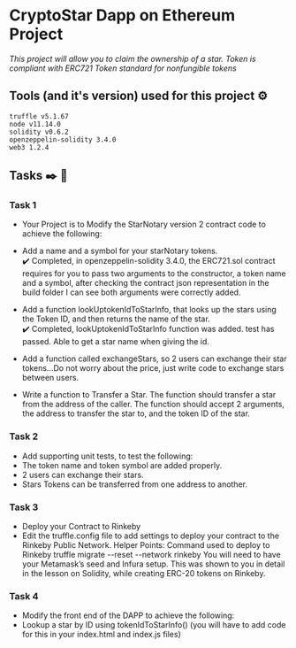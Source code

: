# CryptoStar Dapp on Ethereum Project

_This project will allow you to claim the ownership of a star._
_Token is compliant with ERC721 Token standard for nonfungible tokens_

## Tools (and it's version) used for this project ⚙️

```
truffle v5.1.67
node v11.14.0
solidity v0.6.2
openzeppelin-solidity 3.4.0
web3 1.2.4
```

## Tasks ✒️ 📄

### Task 1

- Your Project is to Modify the StarNotary version 2 contract code to achieve the following:

- Add a name and a symbol for your starNotary tokens.
  <br />
  ✔️ Completed, in openzeppelin-solidity 3.4.0, the ERC721.sol contract requires for you to pass two arguments to the constructor, a token name and a symbol, after checking the contract json representation in the build folder I can see both arguments were correctly added.
- Add a function lookUptokenIdToStarInfo, that looks up the stars using the Token ID, and then returns the name of the star.
  <br />✔️ Completed, lookUptokenIdToStarInfo function was added. test has passed. Able to get a star name when giving the id.
- Add a function called exchangeStars, so 2 users can exchange their star tokens...Do not worry about the price, just write code to exchange stars between users.
- Write a function to Transfer a Star. The function should transfer a star from the address of the caller. The function should accept 2 arguments, the address to transfer the star to, and the token ID of the star.

### Task 2

- Add supporting unit tests, to test the following:
- The token name and token symbol are added properly.
- 2 users can exchange their stars.
- Stars Tokens can be transferred from one address to another.

### Task 3

- Deploy your Contract to Rinkeby
- Edit the truffle.config file to add settings to deploy your contract to the Rinkeby Public Network.
  Helper Points:
  Command used to deploy to Rinkeby truffle migrate --reset --network rinkeby
  You will need to have your Metamask’s seed and Infura setup.
  This was shown to you in detail in the lesson on Solidity, while creating ERC-20 tokens on Rinkeby.

### Task 4

- Modify the front end of the DAPP to achieve the following:
- Lookup a star by ID using tokenIdToStarInfo() (you will have to add code for this in your index.html and index.js files)
